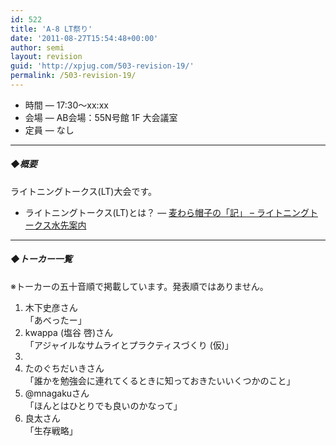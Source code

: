 ```yaml
---
id: 522
title: 'A-8 LT祭り'
date: '2011-08-27T15:54:48+00:00'
author: semi
layout: revision
guid: 'http://xpjug.com/503-revision-19/'
permalink: /503-revision-19/
---
```


- 時間 — 17:30～xx:xx
- 会場 — AB会場：55N号館 1F 大会議室
- 定員 — なし

---

##### ◆概要

ライトニングトークス(LT)大会です。

- ライトニングトークス(LT)とは？ — [麦わら帽子の「記」 – ライトニングトークス水先案内](http://mugiwara.jp/ki2/wifky.pl?p=LTGuide)

---

##### ◆トーカー一覧

※トーカーの五十音順で掲載しています。発表順ではありません。

1. 木下史彦さん  
    「あべったー」
2. kwappa (塩谷 啓)さん  
    「アジャイルなサムライとプラクティスづくり (仮)」
3. 
4. たのぐちだいきさん  
    「誰かを勉強会に連れてくるときに知っておきたいいくつかのこと」
5. @mnagakuさん  
    「ほんとはひとりでも良いのかなって」
6. 良太さん  
    「生存戦略」